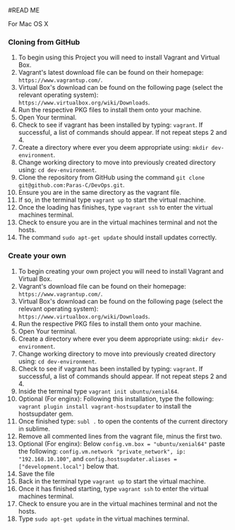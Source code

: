 #READ ME

For Mac OS X 
### Cloning from GitHub
1. To begin using this Project you will need to install Vagrant and Virtual Box.
2. Vagrant's latest download file can be found on their homepage:  ```https://www.vagrantup.com/```.
3. Virtual Box's download can be found on the following page (select the relevant operating system): ```https://www.virtualbox.org/wiki/Downloads```.
4. Run the respective PKG files to install them onto your machine.
5. Open Your terminal.
6. Check to see if vagrant has been installed by typing: ```vagrant```. If successful, a list of commands should appear. If not repeat steps 2 and 4.
7. Create a directory where ever you deem appropriate using: ```mkdir dev-environment```.
8. Change working directory to move into previously created directory using: ```cd dev-environment```.
9. Clone the repository from GitHub using the command ```git clone git@github.com:Paras-C/DevOps.git```.
10. Ensure you are in the same directory as the vagrant file.
11. If so, in the terminal type ```vagrant up``` to start the virtual machine.
12. Once the loading has finishes, type ```vagrant ssh``` to enter the virtual machines terminal.
13. Check to ensure you are in the virtual machines terminal and not the hosts.
14. The command ```sudo apt-get update``` should install updates correctly.




### Create your own
1. To begin creating your own project you will need to install Vagrant and Virtual Box.
2. Vagrant's download file can be found on their homepage:  ```https://www.vagrantup.com/```.
3. Virtual Box's download can be found on the following page (select the relevant operating system): ```https://www.virtualbox.org/wiki/Downloads```.
4. Run the respective PKG files to install them onto your machine.
5. Open Your terminal.
6. Create a directory where ever you deem appropriate using: ```mkdir dev-environment```.
7. Change working directory to move into previously created directory using: ```cd dev-environment```.
8. Check to see if vagrant has been installed by typing: ```vagrant```. If successful, a list of commands should appear. If not repeat steps 2 and 4.
9. Inside the terminal type ```vagrant init ubuntu/xenial64```.
10. Optional (For enginx): Following this installation, type the following: ```vagrant plugin install vagrant-hostsupdater``` to install the hostsupdater gem.
11. Once finished type: ```subl .``` to open the contents of the current directory in sublime.
12. Remove all commented lines from the vagrant file, minus the first two.
13. Optional (For enginx): Below ```config.vm.box = "ubuntu/xenial64"``` paste the following: ```config.vm.network "private_network", ip: "192.168.10.100"```, and ```config.hostsupdater.aliases = ["development.local"]``` below that.
14. Save the file
15. Back in the terminal type ```vagrant up``` to start the virtual machine.
16. Once it has finished starting, type ```vagrant ssh``` to enter the virtual machines terminal.
17. Check to ensure you are in the virtual machines terminal and not the hosts.
18. Type ```sudo apt-get update``` in the virtual machines terminal.


